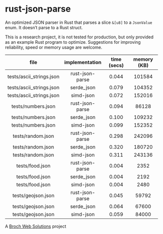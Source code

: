 # rust-json-parse

An optimized JSON parser in Rust that parses a slice `&[u8]` to a `JsonValue` enum. It doesn’t parse to a Rust struct.

This is a research project, it is not tested for production, but only provided as an example Rust program to optimize. Suggestions for improving reliability, speed or memory usage are welcome.


|           file           | implementation  | time (secs) | memory (KB) |
| :----------------------: | :-------------: | :---------: | :---------: |
| tests/ascii_strings.json | rust-json-parse |    0.044    |   101584    |
| tests/ascii_strings.json |   serde_json    |    0.079    |   104352    |
| tests/ascii_strings.json |    simd-json    |    0.072    |   152016    |
|    tests/numbers.json    | rust-json-parse |    0.094    |    86128    |
|    tests/numbers.json    |   serde_json    |    0.100    |   109232    |
|    tests/numbers.json    |    simd-json    |    0.099    |   152352    |
|    tests/random.json     | rust-json-parse |    0.298    |   242096    |
|    tests/random.json     |   serde_json    |    0.320    |   180720    |
|    tests/random.json     |    simd-json    |    0.311    |   243136    |
|     tests/food.json      | rust-json-parse |    0.004    |    2352     |
|     tests/food.json      |   serde_json    |    0.004    |    2192     |
|     tests/food.json      |    simd-json    |    0.004    |    2480     |
|    tests/geojson.json    | rust-json-parse |    0.045    |    59792    |
|    tests/geojson.json    |   serde_json    |    0.064    |    67600    |
|    tests/geojson.json    |    simd-json    |    0.059    |    84000    |

A [Broch Web Solutions](https://www.brochweb.com/) project